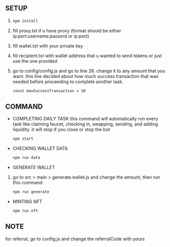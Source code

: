 ## SETUP

1. ```bash
   npm install
   ```
2. fill proxy.txt if u have proxy (format should be either ip:port:username:passord or ip:port)

3. fill wallet.txt with your private key

4. fill recipient.txt with wallet address that u wanted to send tokens or just use the one provided

5. go to config/config.js and go to line 26. change it to any amount that you want. this line decided about how much success transaction that was needed before proceeding to complete another task.

   ```bash
   const maxSuccessTransaction = 10
   ```

## COMMAND

- COMPLETING DAILY TASK
  this command will automatically run every task like claiming faucet, checking in, swapping, sending, and adding liquidity. it will stop if you close or stop the bot

  ```bash
  npm start
  ```

- CHECKING WALLET DATA

  ```bash
  npm run data
  ```

- GENERATE WALLET

1. go to src > main > generate.wallet.js and change the amount, then run this command

   ```bash
   npm run generate
   ```
- MINTING NFT
  ```bash
  npm run nft
  ```
## NOTE

for referral, go to config.js and change the referralCode with yours
